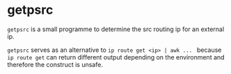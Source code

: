 # getpsrc

`getpsrc` is a small programme to determine the src routing ip for an external ip.

`getpsrc` serves as an alternative to `ip route get <ip> | awk ... ` because `ip
route get` can return different output depending on the environment and
therefore the construct is unsafe.
